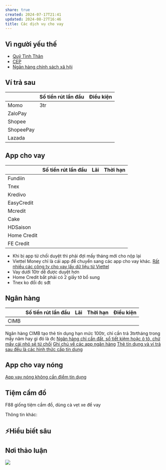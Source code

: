 ```yaml
---
share: true
created: 2024-07-17T21:41
updated: 2024-08-27T16:46
title: Các dịch vụ cho vay
---
```

## Vì người yếu thế
- [Quỹ Tình Thân](./V%C3%AC%20ng%C6%B0%E1%BB%9Di%20y%E1%BA%BFu%20th%E1%BA%BF/Qu%E1%BB%B9%20T%C3%ACnh%20Th%C3%A2n.md)           
- [CEP](./V%C3%AC%20ng%C6%B0%E1%BB%9Di%20y%E1%BA%BFu%20th%E1%BA%BF/CEP.md)                     
- [Ngân hàng chính sách xã hội](./V%C3%AC%20ng%C6%B0%E1%BB%9Di%20y%E1%BA%BFu%20th%E1%BA%BF/Ng%C3%A2n%20h%C3%A0ng%20ch%C3%ADnh%20s%C3%A1ch%20x%C3%A3%20h%E1%BB%99i.md) 

## Ví trả sau
|           | Số tiền rút lần đầu | Điều kiện |
| --------- | ------------------- | --------- |
| Momo      | 3tr                 |           |
| ZaloPay   |                     |           |
| Shopee    |                     |           |
| ShopeePay |                     |           |
| Lazada    |                     |           |

## App cho vay
|             | Số tiền rút lần đầu | Lãi | Thời hạn |
| ----------- | ------------------- | --- | -------- |
| Fundiin     |                     |     |          |
| Tnex        |                     |     |          |
| Kredivo     |                     |     |          |
| EasyCredit  |                     |     |          |
| Mcredit     |                     |     |          |
| Cake        |                     |     |          |
| HDSaison    |                     |     |          |
| Home Credit |                     |     |          |
| FE Credit            |                     |     |          |

- Khi bị app từ chối duyệt thì phải đợi mấy tháng mới cho nộp lại
- Viettel Money chỉ là cái app để chuyển sang các app cho vay khác. [Rất nhiều các công ty cho vay lấy dữ liệu từ Viettel](../../%E2%9A%A1Hi%E1%BB%83u%20bi%E1%BA%BFt%20s%C3%A2u/T%E1%BB%95%20ch%E1%BB%A9c%20t%C3%A0i%20ch%C3%ADnh/Vay%20ti%E1%BB%81n/D%E1%BB%8Bch%20v%E1%BB%A5%20cho%20vay%20kh%C3%A1c/Vay%20c%C3%B3%20%C4%91i%E1%BB%83m%20t%C3%ADn%20d%E1%BB%A5ng%20(c%C3%B4ng%20ty%20t%C3%A0i%20ch%C3%ADnh)/R%E1%BA%A5t%20nhi%E1%BB%81u%20c%C3%A1c%20c%C3%B4ng%20ty%20cho%20vay%20l%E1%BA%A5y%20d%E1%BB%AF%20li%E1%BB%87u%20t%E1%BB%AB%20Viettel.md)
- Vay dưới 10tr dễ được duyệt hơn
- Home Credit bắt phải có 2 giấy tờ bổ sung
- Tnex ko đổi đc sđt 


## Ngân hàng
|      | Số tiền rút lần đầu | Lãi | Thời hạn | Điều kiện |
| ---- | ------------------- | --- | -------- | --------- |
| CIMB |                     |     |          |           |
Ngân hàng CIMB tạo thẻ tín dụng hạn mức 100tr, chỉ cần trả 3tr∕tháng trong mấy năm hay gì đó là đc
[Ngân hàng chỉ cần đất, sổ tiết kiệm hoặc ô tô, chứ mấy cái nhỏ sẽ từ chối](../../%E2%9A%A1Hi%E1%BB%83u%20bi%E1%BA%BFt%20s%C3%A2u/T%E1%BB%95%20ch%E1%BB%A9c%20t%C3%A0i%20ch%C3%ADnh/Vay%20ti%E1%BB%81n/Ng%C3%A2n%20h%C3%A0ng,%20%C4%91i%E1%BB%83m%20t%C3%ADn%20d%E1%BB%A5ng/Ng%C3%A2n%20h%C3%A0ng%20ch%E1%BB%89%20c%E1%BA%A7n%20%C4%91%E1%BA%A5t,%20s%E1%BB%95%20ti%E1%BA%BFt%20ki%E1%BB%87m%20ho%E1%BA%B7c%20%C3%B4%20t%C3%B4,%20ch%E1%BB%A9%20m%E1%BA%A5y%20c%C3%A1i%20nh%E1%BB%8F%20s%E1%BA%BD%20t%E1%BB%AB%20ch%E1%BB%91i.md)
[Ghi chú về các app ngân hàng](../../%F0%9F%93%90%20D%E1%BB%B1%20%C3%A1n/Ch%E1%BA%A1y%20ch%E1%BB%89%20ti%C3%AAu/M%C3%A3%20QR%20v%C3%AD%20%C4%91i%E1%BB%87n%20t%E1%BB%AD/Qu%E1%BA%B9t%20d%C6%A1/Ghi%20ch%C3%BA%20v%E1%BB%81%20c%C3%A1c%20app%20ng%C3%A2n%20h%C3%A0ng.md)
[Thẻ tín dụng và ví trả sau đều là các hình thức cấp tín dụng](../../%E2%9A%A1Hi%E1%BB%83u%20bi%E1%BA%BFt%20s%C3%A2u/T%E1%BB%95%20ch%E1%BB%A9c%20t%C3%A0i%20ch%C3%ADnh/Vay%20ti%E1%BB%81n/Ng%C3%A2n%20h%C3%A0ng,%20%C4%91i%E1%BB%83m%20t%C3%ADn%20d%E1%BB%A5ng/%C4%90i%E1%BB%83m%20t%C3%ADn%20d%E1%BB%A5ng/Th%E1%BA%BB%20t%C3%ADn%20d%E1%BB%A5ng%20v%C3%A0%20v%C3%AD%20tr%E1%BA%A3%20sau%20%C4%91%E1%BB%81u%20l%C3%A0%20c%C3%A1c%20h%C3%ACnh%20th%E1%BB%A9c%20c%E1%BA%A5p%20t%C3%ADn%20d%E1%BB%A5ng.md)

## App cho vay nóng
[App vay nóng không cần điểm tín dụng](./App%20vay%20n%C3%B3ng%20kh%C3%B4ng%20c%E1%BA%A7n%20%C4%91i%E1%BB%83m%20t%C3%ADn%20d%E1%BB%A5ng/index.md)

## Tiệm cầm đồ
F88 giống tiệm cầm đồ, dùng cà vẹt xe để vay

Thông tin khác:


## ⚡Hiểu biết sâu


## Nơi thảo luận
![](https://i.imgur.com/OtW4epu.png)

